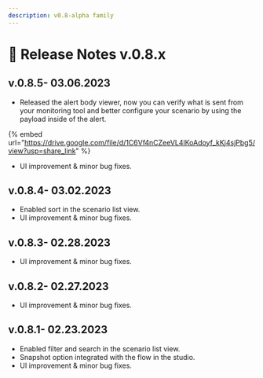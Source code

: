 ```yaml
---
description: v0.8-alpha family
---
```


# 🔖 Release Notes v.0.8.x

## v.0.8.5- 03.06.2023

* Released the alert body viewer, now you can verify what is sent from your monitoring tool and better configure your scenario by using the payload inside of the alert.

{% embed url="https://drive.google.com/file/d/1C6Vf4nCZeeVL4lKoAdoyf_kKj4sjPbg5/view?usp=share_link" %}

* UI improvement & minor bug fixes.

## v.0.8.4- 03.02.2023

* Enabled sort in the scenario list view.
* UI improvement & minor bug fixes.

## v.0.8.3- 02.28.2023

* UI improvement & minor bug fixes.

## v.0.8.2- 02.27.2023

* UI improvement & minor bug fixes.

## v.0.8.1- 02.23.2023

* Enabled filter and search in the scenario list view.
* Snapshot option integrated with the flow in the studio.
* UI improvement & minor bug fixes.
